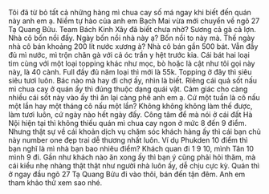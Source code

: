 Tôi đã từ bỏ tất cả những hàng mì chua cay số má ngay khi biết đến quán này anh em ạ. Niềm tự hào của anh em Bạch Mai vừa mới chuyển về ngõ 27 Tạ Quang Bửu. Team Bách Kinh Xây đã biết chưa nhờ? Sương cả gà cả lợn. Nhà cô bốn nồi đấy. Ngày bốn nồi nhà này ạ? Bốn nồi to này mà. Thế ngày nhà cô bán khoảng 200 lít nước xương à? Nhà cô bán gần 500 bát. Vẫn đầy đủ mì nước, mì trộn chân gà với cả óc trần y hệt trước kia. Cái bát hai loại tim cùng với một loại topping khác như mọc, bò hoặc là cật như tôi gọi này này, là 40 cành. Full đầy đủ năm loại thì mới là 55k. Topping ở đây thì siêu siêu tươi luôn. Bác nào mà hay đi chợ ấy, nhìn là biết. Riêng cái quả sốt nấu mì chua cay ở quán ấy thì đúng thuộc dạng quái vật. Cảm giác cho càng nhiều cái sốt này vào ấy thì ăn lại càng phê anh em ạ. Cứ một tuần là cô nấu một lần hay một tháng cô nấu một lần? Không không không làm thế được, làm tươi luôn, cứ ngày nào hết ngày đấy. Công tâm để mà nói ở cái đất Hà Nội hiện tại thì không thiếu quán mì chua cay ngon ở mức 8 đến 9 điểm. Nhưng thật sự về cái khoản dịch vụ chăm sóc khách hàng ấy thì cái bạn chủ này number one đẹp trai dễ thương nhất luôn. Ví dụ Phukden 10 điểm thì bạn nghĩ là mì nhà bạn bao nhiêu điểm? Khách quan đi 1 9 10, mình Tân 10 mình 9 đi. Gần như khách nào ăn xong ấy thì bạn ý cũng phải hỏi thăm, mà cái kiểu nhẹ nhàng thật thật như người nhà luôn ấy, dễ chịu cực kỳ. Quán thì ở ngay đầu ngõ 27 Tạ Quang Bửu đi vào thôi, bán đến tận đêm. Anh em tham khảo thử xem sao nhé.